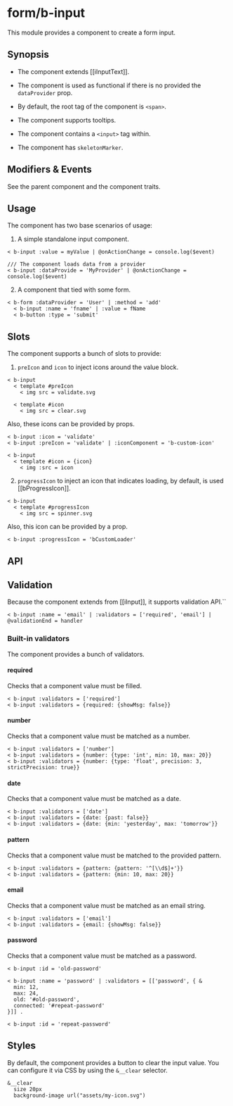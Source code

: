 # form/b-input

This module provides a component to create a form input.

## Synopsis

* The component extends [[iInputText]].

* The component is used as functional if there is no provided the `dataProvider` prop.

* By default, the root tag of the component is `<span>`.

* The component supports tooltips.

* The component contains a `<input>` tag within.

* The component has `skeletonMarker`.

## Modifiers & Events

See the parent component and the component traits.

## Usage

The component has two base scenarios of usage:

1. A simple standalone input component.

```
< b-input :value = myValue | @onActionChange = console.log($event)

/// The component loads data from a provider
< b-input :dataProvide = 'MyProvider' | @onActionChange = console.log($event)
```

2. A component that tied with some form.

```
< b-form :dataProvider = 'User' | :method = 'add'
  < b-input :name = 'fname' | :value = fName
  < b-button :type = 'submit'
```

## Slots

The component supports a bunch of slots to provide:

1. `preIcon` and `icon` to inject icons around the value block.

```
< b-input
  < template #preIcon
    < img src = validate.svg

  < template #icon
    < img src = clear.svg
```

Also, these icons can be provided by props.

```
< b-input :icon = 'validate'
< b-input :preIcon = 'validate' | :iconComponent = 'b-custom-icon'

< b-input
  < template #icon = {icon}
    < img :src = icon
```

2. `progressIcon` to inject an icon that indicates loading, by default, is used [[bProgressIcon]].

```
< b-input
  < template #progressIcon
    < img src = spinner.svg
```

Also, this icon can be provided by a prop.

```
< b-input :progressIcon = 'bCustomLoader'
```

## API

## Validation

Because the component extends from [[iInput]], it supports validation API.``

```
< b-input :name = 'email' | :validators = ['required', 'email'] | @validationEnd = handler
```

### Built-in validators

The component provides a bunch of validators.

#### required

Checks that a component value must be filled.

```
< b-input :validators = ['required']
< b-input :validators = {required: {showMsg: false}}
```

#### number

Checks that a component value must be matched as a number.

```
< b-input :validators = ['number']
< b-input :validators = {number: {type: 'int', min: 10, max: 20}}
< b-input :validators = {number: {type: 'float', precision: 3, strictPrecision: true}}
```

#### date

Checks that a component value must be matched as a date.

```
< b-input :validators = ['date']
< b-input :validators = {date: {past: false}}
< b-input :validators = {date: {min: 'yesterday', max: 'tomorrow'}}
```

#### pattern

Checks that a component value must be matched to the provided pattern.

```
< b-input :validators = {pattern: {pattern: '^[\\d$]+'}}
< b-input :validators = {pattern: {min: 10, max: 20}}
```

#### email

Checks that a component value must be matched as an email string.

```
< b-input :validators = ['email']
< b-input :validators = {email: {showMsg: false}}
```

#### password

Checks that a component value must be matched as a password.

```
< b-input :id = 'old-password'

< b-input :name = 'password' | :validators = [['password', { &
  min: 12,
  max: 24,
  old: '#old-password',
  connected: '#repeat-password'
}]] .

< b-input :id = 'repeat-password'
```

## Styles

By default, the component provides a button to clear the input value.
You can configure it via CSS by using the `&__clear` selector.

```styl
&__clear
  size 20px
  background-image url("assets/my-icon.svg")
```
